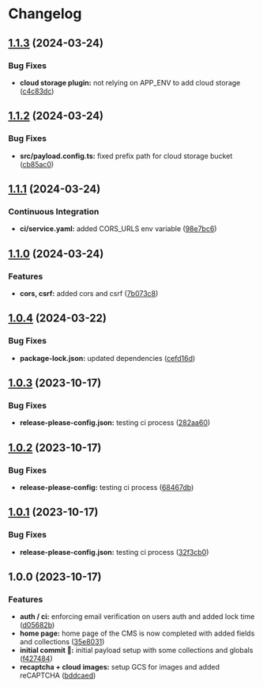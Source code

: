 # Changelog

## [1.1.3](https://github.com/itmayziii/itmayziii-api/compare/v1.1.2...v1.1.3) (2024-03-24)


### Bug Fixes

* **cloud storage plugin:** not relying on APP_ENV to add cloud storage ([c4c83dc](https://github.com/itmayziii/itmayziii-api/commit/c4c83dc0c27a50dc74bd5bb885a8c1e770014438))

## [1.1.2](https://github.com/itmayziii/itmayziii-api/compare/v1.1.1...v1.1.2) (2024-03-24)


### Bug Fixes

* **src/payload.config.ts:** fixed prefix path for cloud storage bucket ([cb85ac0](https://github.com/itmayziii/itmayziii-api/commit/cb85ac0cabd3811944033dc3661d57fcc6cbbf5c))

## [1.1.1](https://github.com/itmayziii/itmayziii-api/compare/v1.1.0...v1.1.1) (2024-03-24)


### Continuous Integration

* **ci/service.yaml:** added CORS_URLS env variable ([98e7bc6](https://github.com/itmayziii/itmayziii-api/commit/98e7bc6d7bbef2b22b2f53bffb2f98d9152cfc77))

## [1.1.0](https://github.com/itmayziii/itmayziii-api/compare/v1.0.4...v1.1.0) (2024-03-24)


### Features

* **cors, csrf:** added cors and csrf ([7b073c8](https://github.com/itmayziii/itmayziii-api/commit/7b073c8e8a0e64baa537f5a48357f18b1130c2b4))

## [1.0.4](https://github.com/itmayziii/itmayziii-api/compare/v1.0.3...v1.0.4) (2024-03-22)


### Bug Fixes

* **package-lock.json:** updated dependencies ([cefd16d](https://github.com/itmayziii/itmayziii-api/commit/cefd16d3277238a217bd181e13188a24b9e7a7f1))

## [1.0.3](https://github.com/itmayziii/itmayziii-api/compare/itmayziii-api-v1.0.2...itmayziii-api-v1.0.3) (2023-10-17)


### Bug Fixes

* **release-please-config.json:** testing ci process ([282aa60](https://github.com/itmayziii/itmayziii-api/commit/282aa60a82ebdff1db7a84f46ec89e007d026961))

## [1.0.2](https://github.com/itmayziii/itmayziii-api/compare/itmayziii-api-v1.0.1...itmayziii-api-v1.0.2) (2023-10-17)


### Bug Fixes

* **release-please-config:** testing ci process ([68467db](https://github.com/itmayziii/itmayziii-api/commit/68467dbf081a322b18fb086c2c3427c100dd8693))

## [1.0.1](https://github.com/itmayziii/itmayziii-api/compare/itmayziii-api-v1.0.0...itmayziii-api-v1.0.1) (2023-10-17)


### Bug Fixes

* **release-please-config.json:** testing ci process ([32f3cb0](https://github.com/itmayziii/itmayziii-api/commit/32f3cb0f2b60166ce07bc7d46d99c2d54024a059))

## 1.0.0 (2023-10-17)


### Features

* **auth / ci:** enforcing email verification on users auth and added lock time ([d05682b](https://github.com/itmayziii/itmayziii-api/commit/d05682b36647d060ae06c3d8a77244abcc9ec5d1))
* **home page:** home page of the CMS is now completed with added fields and collections ([35e8031](https://github.com/itmayziii/itmayziii-api/commit/35e803120f6eae874da9ce47aa4714df27e4db94))
* **initial commit :rocket::** initial payload setup with some collections and globals ([f427484](https://github.com/itmayziii/itmayziii-api/commit/f42748486eec238e8042056472d5375f78a81283))
* **recaptcha + cloud images:** setup GCS for images and added reCAPTCHA ([bddcaed](https://github.com/itmayziii/itmayziii-api/commit/bddcaedd8b1bb4e726a688c000735f68d948254c))
